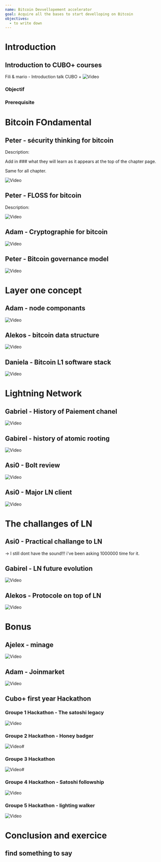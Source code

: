 ```yaml
---
name: Bitcoin Devvellopement accelerator
goal: Acquire all the bases to start develloping on Bitcoin
objectives:
  - to write down
---
```


# Introduction

## Introduction to CUBO+ courses

Fili & mario - Introduction talk CUBO +
![Video](https://youtu.be/4VuI9we_XYM)

### Objectif

### Prerequisite

# Bitcoin FOndamental

## Peter - sécurity thinking for bitcoin

Description:

Add in ### what they will learn as it appears at the top of the chapter page.

Same for all chapter.

![Video](https://youtu.be/2f_rK74MB3U)

## Peter - FLOSS for bitcoin

Description:

![Video](https://youtu.be/GM-ho5M5_mQ)

## Adam - Cryptographie for bitcoin

![Video](https://youtu.be/4Fw9xS7JlVU)

## Peter - Bitcoin governance model

![Video](https://youtu.be/KSpKwTFSOdc)

# Layer one concept

## Adam - node componants

![Video](https://youtu.be/jdHc-pbDI9E)

## Alekos - bitcoin data structure

![Video](https://youtu.be/_35pr1xFXEg)

## Daniela - Bitcoin L1 software stack

![Video](https://youtu.be/L6FkntRwkOU)

# Lightning Network

## Gabriel - History of Paiement chanel

![Video](https://youtu.be/0ZgE-LjHWvI)

## Gabirel - history of atomic rooting

![Video](https://youtu.be/RaMeYgSBJQ0)

## Asi0 - Bolt review

![Video](https://youtu.be/Fy5W_ryWrCY)

## Asi0 - Major LN client

![Video](https://youtu.be/a0Q_5dzpqKw)

# The challanges of LN

## Asi0 - Practical challange to LN

-> I still dont have the sound!!! i've been asking 1000000 time for it.

## Gabirel - LN future evolution

![Video](https://youtu.be/TIrAMFK6Peg)

## Alekos - Protocole on top of LN

![Video](https://youtu.be/OLTQLtQyoZE)

# Bonus

## Ajelex - minage

![Video](https://youtu.be/22LadAWEMQo)

## Adam - Joinmarket

![Video](https://youtu.be/VFjccozVwc8)

## Cubo+ first year Hackathon

### Groupe 1 Hackathon - The satoshi legacy

![Video](https://youtu.be/NiaahH57N1w)

### Groupe 2 Hackathon - Honey badger

![Video](https://youtu.be/dds0-SV8ltE)#

### Groupe 3 Hackathon

![Video](https://youtu.be/2YjrrDMGU9c)#

### Groupe 4 Hackathon - Satoshi followship

![Video](https://youtu.be/mxLKiHa0mes#)

### Groupe 5 Hackathon - lighting walker

![Video](https://youtu.be/IiY5PmkGNVo)

# Conclusion and exercice

## find something to say

